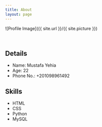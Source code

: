 ```yaml
---
title: About
layout: page
---
```


![Profile Image]({{ site.url }}/{{ site.picture }})

<br>

<h2 align = "left"> Details </h2>
<ul>
	<li> Name: Mustafa Yehia </li>
	<li> Age: 22 </li>
	<li> Phone No.: +201098961492 </li>
</ul>

<h2> Skills </h2>
<ul>
	<li> HTML </li>
	<li> CSS </li>
	<li> Python </li>
	<li> MySQL </li>
</ul>
